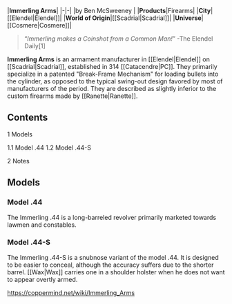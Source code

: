 |**Immerling Arms**|
|-|-|
|by  Ben McSweeney |
|**Products**|Firearms|
|**City**|[[Elendel\|Elendel]]|
|**World of Origin**|[[Scadrial\|Scadrial]]|
|**Universe**|[[Cosmere\|Cosmere]]|

>“*Immerling makes a Coinshot from a Common Man!*”
\-The Elendel Daily[1]


**Immerling Arms** is an armament manufacturer in [[Elendel\|Elendel]] on [[Scadrial\|Scadrial]], established in 314 [[Catacendre\|PC]]. They primarily specialize in a patented "Break-Frame Mechanism" for loading bullets into the cylinder, as opposed to the typical swing-out design favored by most of manufacturers of the period. They are described as slightly inferior to the custom firearms made by [[Ranette\|Ranette]].

## Contents

1 Models

1.1 Model .44
1.2 Model .44-S


2 Notes


## Models
### Model .44
The Immerling .44 is a long-barreled revolver primarily marketed towards lawmen and constables.

### Model .44-S
The Immerling .44-S is a snubnose variant of the model .44. It is designed to be easier to conceal, although the accuracy suffers due to the shorter barrel. [[Wax\|Wax]] carries one in a shoulder holster when he does not want to appear overtly armed.



https://coppermind.net/wiki/Immerling_Arms